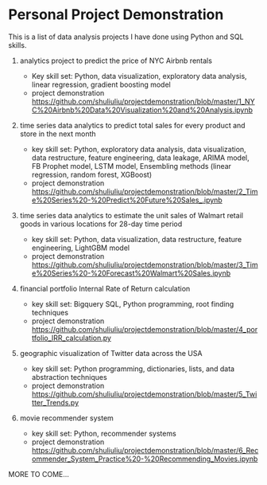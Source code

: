 # Personal Project Demonstration
This is a list of data analysis projects I have done using Python and SQL skills. 

1. analytics project to predict the price of NYC Airbnb rentals
    * Key skill set: Python, data visualization, exploratory data analysis, linear regression, gradient boosting model
    * project demonstration https://github.com/shuliuliu/projectdemonstration/blob/master/1_NYC%20Airbnb%20Data%20Visualization%20and%20Analysis.ipynb

2. time series data analytics to predict total sales for every product and store in the next month
    * key skill set: Python, exploratory data analysis, data visualization, data restructure, feature engineering, data leakage, ARIMA model, FB Prophet model, LSTM model, Ensembling methods (linear regression, random forest, XGBoost)
    * project demonstration https://github.com/shuliuliu/projectdemonstration/blob/master/2_Time%20Series%20-%20Predict%20Future%20Sales_.ipynb
    
3. time series data analytics to estimate the unit sales of Walmart retail goods in various locations for 28-day time period   
    * key skill set: Python, data visualization, data restructure, feature engineering, LightGBM model
    * project demonstration https://github.com/shuliuliu/projectdemonstration/blob/master/3_Time%20Series%20-%20Forecast%20Walmart%20Sales.ipynb

4. financial portfolio Internal Rate of Return calculation
    * key skill set: Bigquery SQL, Python programming, root finding techniques
    * project demonstration https://github.com/shuliuliu/projectdemonstration/blob/master/4_portfolio_IRR_calculation.py
    
5. geographic visualization of Twitter data across the USA    
    * key skill set: Python programming, dictionaries, lists, and data abstraction techniques
    * project demonstration https://github.com/shuliuliu/projectdemonstration/blob/master/5_Twitter_Trends.py

6. movie recommender system
   * key skill set: Python, recommender systems
   * project demonstration https://github.com/shuliuliu/projectdemonstration/blob/master/6_Recommender_System_Practice%20-%20Recommending_Movies.ipynb

MORE TO COME...
